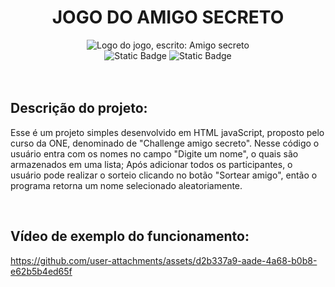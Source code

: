 <h1 align="center">  JOGO DO AMIGO SECRETO </h1>
<p align= "center"> 
  <img src="https://github.com/user-attachments/assets/65bbba55-0b1d-4bf2-a594-5ebc6144988e" alt="Logo do jogo, escrito: Amigo secreto">
  <br/>
  <img alt="Static Badge" src="https://img.shields.io/badge/ONE-white?style=flat-square">
  <img alt="Static Badge" src="https://img.shields.io/badge/Challenge-white?style=flat-square">
  <br/>
  <br/>
  <br/>
</p>

<h2> Descrição do projeto: </h2>
<p>
  Esse é um projeto simples desenvolvido em HTML javaScript, proposto pelo curso da ONE, denominado de "Challenge amigo secreto". Nesse código o usuário entra com os nomes no campo "Digite um nome", o quais são armazenados em uma lista; Após adicionar todos os participantes, o usuário pode realizar o sorteio clicando no botão "Sortear amigo", então o programa retorna um nome selecionado aleatoriamente. 
</p>
<br/>
<h2>Vídeo de exemplo do funcionamento:</h2>

https://github.com/user-attachments/assets/d2b337a9-aade-4a68-b0b8-e62b5b4ed65f


